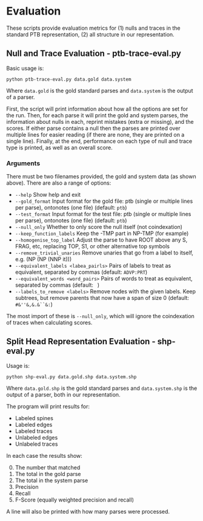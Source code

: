 # Evaluation

These scripts provide evaluation metrics for (1) nulls and traces in the standard PTB representation, (2) all structure in our representation.

## Null and Trace Evaluation - ptb-trace-eval.py

Basic usage is:

```Shell
python ptb-trace-eval.py data.gold data.system
```

Where `data.gold` is the gold standard parses and `data.system` is the output of a parser.

First, the script will print information about how all the options are set for the run.
Then, for each parse it will print the gold and system parses, the information about nulls in each, reprint mistakes (extra or missing), and the scores.
If either parse contains a null then the parses are printed over multiple lines for easier reading (if there are none, they are printed on a single line).
Finally, at the end, performance on each type of null and trace type is printed, as well as an overall score.

### Arguments

There must be two filenames provided, the gold and system data (as shown above).
There are also a range of options:

- `--help` Show help and exit
- `--gold_format` Input format for the gold file: ptb (single or multiple lines per parse), ontonotes (one file) (default: `ptb`)
- `--test_format` Input format for the test file: ptb (single or multiple lines per parse), ontonotes (one file) (default: `ptb`)
- `--null_only` Whether to only score the null itself (not coindexation)
- `--keep_function_labels` Keep the -TMP part in NP-TMP (for example)
- `--homogenise_top_label` Adjust the parse to have ROOT above any S, FRAG, etc, replacing TOP, S1, or other alternative top symbols
- `--remove_trivial_unaries` Remove unaries that go from a label to itself, e.g.  (NP (NP (NNP it)))
- `--equivalent_labels <labea_pairls>` Pairs of labels to treat as equivalent, separated by commas (default: `ADVP:PRT`)
- `--equivalent_words <word_pairs>` Pairs of words to treat as equivalent, separated by commas (default: ` `)
- `--labels_to_remove <labels>` Remove nodes with the given labels. Keep subtrees, but remove parents that now have a span of size 0 (default: ```#&''&,&.&``&:```)

The most import of these is `--null_only`, which will ignore the coindexation of traces when calculating scores.

## Split Head Representation Evaluation - shp-eval.py

Usage is:

```Shell
python shp-eval.py data.gold.shp data.system.shp
```

Where `data.gold.shp` is the gold standard parses and `data.system.shp` is the output of a parser, both in our representation.

The program will print results for:

- Labeled spines
- Labeled edges
- Labeled traces
- Unlabeled edges
- Unlabeled traces

In each case the results show:

0. The number that matched
1. The total in the gold parse
2. The total in the system parse
3. Precision
4. Recall
5. F-Score (equally weighted precision and recall)

A line will also be printed with how many parses were processed.
